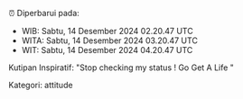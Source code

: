 ⏰ Diperbarui pada:
- WIB: Sabtu, 14 Desember 2024 02.20.47 UTC
- WITA: Sabtu, 14 Desember 2024 03.20.47 UTC
- WIT: Sabtu, 14 Desember 2024 04.20.47 UTC

Kutipan Inspiratif:
"Stop checking my status ! Go Get A Life "


Kategori: attitude

